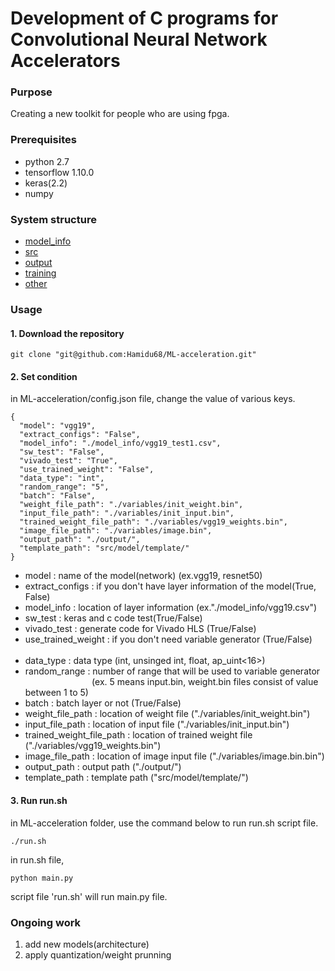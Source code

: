# Development of C programs for Convolutional Neural Network Accelerators

### Purpose
Creating a new toolkit for people who are using fpga.   

### Prerequisites
* python 2.7
* tensorflow 1.10.0
* keras(2.2)
* numpy

### System structure  
* [model_info](./model_info)  
* [src](./src)  
* [output](./output)  
* [training](./training)  
* [other](./other)  
  

### Usage

#### 1. Download the repository

```
git clone "git@github.com:Hamidu68/ML-acceleration.git"
```

#### 2. Set condition

in ML-acceleration/config.json file, change the value of various keys.  
```
{
  "model": "vgg19",
  "extract_configs": "False",
  "model_info": "./model_info/vgg19_test1.csv",
  "sw_test": "False",
  "vivado_test": "True",
  "use_trained_weight": "False",
  "data_type": "int",
  "random_range": "5",
  "batch": "False",
  "weight_file_path": "./variables/init_weight.bin",
  "input_file_path": "./variables/init_input.bin",
  "trained_weight_file_path": "./variables/vgg19_weights.bin",
  "image_file_path": "./variables/image.bin",
  "output_path": "./output/",
  "template_path": "src/model/template/"
}
```  
* model : name of the model(network) (ex.vgg19, resnet50)  
* extract_configs : if you don't have layer information of the model(True, False)  
* model_info : location of layer information (ex."./model_info/vgg19.csv")   
* sw_test : keras and c code test(True/False)   
* vivado_test : generate code for Vivado HLS (True/False)   
* use_trained_weight : if you don't need variable generator (True/False)   
&nbsp;&nbsp;&nbsp;&nbsp;&nbsp;&nbsp;&nbsp;&nbsp;&nbsp;&nbsp;&nbsp;&nbsp;&nbsp;&nbsp;&nbsp;&nbsp;&nbsp;&nbsp;&nbsp;&nbsp;&nbsp;&nbsp;&nbsp;&nbsp;&nbsp;&nbsp;&nbsp;&nbsp;&nbsp;&nbsp;&nbsp;&nbsp;&nbsp;&nbsp;&nbsp;
* data_type : data type (int, unsinged int, float, ap_uint<16>)   
* random_range : number of range that will be used to variable generator  
&nbsp;&nbsp;&nbsp;&nbsp;&nbsp;&nbsp;&nbsp;&nbsp;&nbsp;&nbsp;&nbsp;&nbsp;&nbsp;&nbsp;&nbsp;&nbsp;&nbsp;&nbsp;&nbsp;&nbsp;&nbsp;&nbsp;&nbsp;&nbsp;&nbsp;&nbsp;&nbsp;(ex. 5 means input.bin, weight.bin files consist of value between 1 to 5)     
* batch : batch layer or not (True/False)   
* weight_file_path : location of weight file ("./variables/init_weight.bin")   
* input_file_path : location of input file ("./variables/init_input.bin")   
* trained_weight_file_path : location of trained weight file ("./variables/vgg19_weights.bin")   
* image_file_path : location of image input file ("./variables/image.bin.bin")   
* output_path : output path ("./output/")   
* template_path : template path ("src/model/template/")   


#### 3. Run run.sh

in ML-acceleration folder, 
use the command below to run run.sh script file.   
```
./run.sh
```  
in run.sh file,  
```  
python main.py  
```  

script file 'run.sh' will run main.py file.

 ### Ongoing work
 1. add new models(architecture)   
 2. apply quantization/weight prunning  
